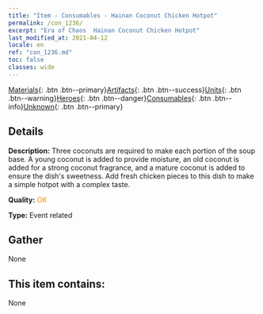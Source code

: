 ```yaml
---
title: "Item - Consumables - Hainan Coconut Chicken Hotpot"
permalink: /con_1236/
excerpt: "Era of Chaos  Hainan Coconut Chicken Hotpot"
last_modified_at: 2021-04-12
locale: en
ref: "con_1236.md"
toc: false
classes: wide
---
```

 [Materials](/){: .btn .btn--primary}[Artifacts](/Artifacts/){: .btn .btn--success}[Units](/Units/){: .btn .btn--warning}[Heroes](/Heroes/){: .btn .btn--danger}[Consumables](/Consumables/){: .btn .btn--info}[Unknown](/Unknown/){: .btn .btn--primary}

## Details
 **Description:** Three coconuts are required to make each portion of the soup base. A young coconut is added to provide moisture, an old coconut is added for a strong coconut fragrance, and a mature coconut is added to ensure the dish's sweetness. Add fresh chicken pieces to this dish to make a simple hotpot with a complex taste.

 **Quality:** <span style="color: #FF8C00">OK</span>

 **Type:** Event related

## Gather

  None

## This item contains:

  None

